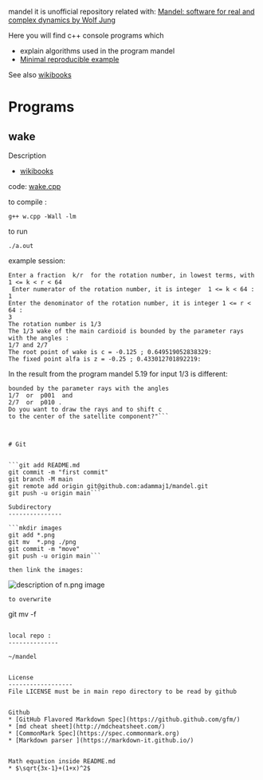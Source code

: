 mandel it is unofficial repository related with: [Mandel: software for real and complex dynamics by Wolf Jung](https://mndynamics.com/indexp.html)

Here you will find c++ console programs which
* explain algorithms used in the program mandel
* [Minimal reproducible example](https://en.wikipedia.org/wiki/Minimal_reproducible_example)

See also [wikibooks](https://en.wikibooks.org/wiki/Fractals/mandel)

# Programs

## wake

Description
* [wikibooks](https://en.wikibooks.org/wiki/Fractals/mandel#Wake)

code: [wake.cpp](./src/wake/wake.cpp)




to compile :

```g++ w.cpp -Wall -lm```

to run

```./a.out```


example session: 

```Determine the wake of a limb at the main cardioid of Mandelbrot set. 
Enter a fraction  k/r  for the rotation number, in lowest terms, with  1 <= k < r < 64 
 Enter numerator of the rotation number, it is integer  1 <= k < 64 :  
1
Enter the denominator of the rotation number, it is integer 1 <= r < 64 :  
3
The rotation number is 1/3
The 1/3 wake of the main cardioid is bounded by the parameter rays with the angles :
1/7 and 2/7
The root point of wake is c = -0.125 ; 0.649519052838329:
The fixed point alfa is z = -0.25 ; 0.433012701892219:
```

In the result from the program mandel 5.19 for input 1/3 is different: 

```"The 1/3-wake of the main cardioid is
bounded by the parameter rays with the angles
1/7  or  p001  and
2/7  or  p010 .
Do you want to draw the rays and to shift c
to the center of the satellite component?"```



# Git


```git add README.md
git commit -m "first commit"
git branch -M main
git remote add origin git@github.com:adammaj1/mandel.git
git push -u origin main```

Subdirectory
---------------

```mkdir images
git add *.png
git mv  *.png ./png
git commit -m "move"
git push -u origin main```

then link the images:

```
![](./png/n.png "description of n.png image") 
```
to overwrite

```
git mv -f 
```

local repo : 
--------------

~/mandel


License
------------------
File LICENSE must be in main repo directory to be read by github


Github
* [GitHub Flavored Markdown Spec](https://github.github.com/gfm/)
* [md cheat sheet](http://mdcheatsheet.com/)
* [CommonMark Spec](https://spec.commonmark.org)
* [Markdown parser ](https://markdown-it.github.io/)


Math equation inside README.md
* $\sqrt{3x-1}+(1+x)^2$



